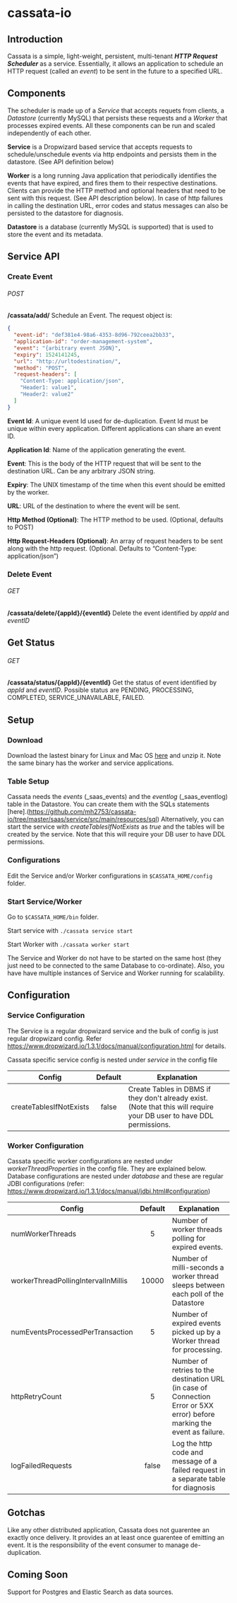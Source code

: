 # cassata-io

## Introduction 
Cassata is a simple, light-weight, persistent, multi-tenant _**HTTP Request Scheduler**_ as a service. Essentially, it allows an application to schedule an HTTP request (called an _event_) to be sent in the future to a specified URL.


## Components 
The scheduler is made up of a _Service_ that accepts requets from clients, a _Datastore_ (currently MySQL) that persists these requests and a _Worker_ that processes expired events. All these components can be run and scaled independently of each other. 

**Service** is a Dropwizard based service that accepts requests to schedule/unschedule events via http endpoints and persists them in the datastore. (See API definition below)

**Worker** is a long running Java application that periodically identifies the events that have expired, and fires them to their respective destinations. Clients can provide the HTTP method and optional headers that need to be sent with this request. (See API description below). In case of http failures in calling the destination URL, error codes and status messages can also be persisted to the datastore for diagnosis. 

**Datastore** is a database (currently MySQL is supported) that is used to store the event and its metadata.

## Service API
### Create Event
###### POST
**/cassata/add/** Schedule an Event. The request object is:

```json
{
  "event-id": "def381e4-98a6-4353-8d96-792ceea2bb33",
  "application-id": "order-management-system",
  "event": "{arbitrary event JSON}",
  "expiry": 1524141245,
  "url": "http://urltodestination/",
  "method": "POST",
  "request-headers": [
    "Content-Type: application/json",
    "Header1: value1",
    "Header2: value2"
  ]
}
```
**Event Id**: A unique event Id used for de-duplication. Event Id must be unique within every application. Different applications can share an event ID.

**Application Id**: Name of the application generating the event.

**Event**: This is the body of the HTTP request that will be sent to the destination URL. Can be any arbitrary JSON string.

**Expiry**: The UNIX timestamp of the time when this event should be emitted by the worker.

**URL**: URL of the destination to where the event will be sent. 

**Http Method (Optional)**: The HTTP method to be used. (Optional, defaults to POST)

**Http Request-Headers (Optional)**: An array of request headers to be sent along with the http request. (Optional. Defaults to “Content-Type: application/json”)

### Delete Event
###### GET
**/cassata/delete/{appId}/{eventId}** Delete the event identified by _appId_ and _eventID_

## Get Status
###### GET
**/cassata/status/{appId}/{eventId}** Get the status of event identified by _appId_ and _eventID_. Possible status are PENDING, PROCESSING, COMPLETED, SERVICE_UNAVAILABLE, FAILED.

## Setup 

### Download
Download the lastest binary for Linux and Mac OS [here](https://github.com/mh2753/cassata-io/releases/download/v1.0/cassata-1.0-bin.tar.gz) and unzip it. Note the same binary has the worker and service applications.

### Table Setup 
Cassata needs the _events_ (\_saas_events) and the _eventlog_ (\_saas_eventlog) table in the Datastore. You can create them with the SQLs statements [here].(https://github.com/mh2753/cassata-io/tree/master/saas/service/src/main/resources/sql)
Alternatively, you can start the service with _createTablesIfNotExists_ as _true_ and the tables will be created by the service. Note that this will require your DB user to have DDL permissions.

### Configurations

Edit the Service and/or Worker configurations in `$CASSATA_HOME/config` folder. 

### Start Service/Worker
Go to `$CASSATA_HOME/bin` folder. 

Start service with `./cassata service start`

Start Worker with `./cassata worker start`

The Service and Worker do not have to be started on the same host (they just need to be connected to the same Database to co-ordinate). Also, you have have multiple instances of Service and Worker running for scalability.

## Configuration 
### Service Configuration

The Service is a regular dropwizard service and the bulk of config is just regular dropwizard config. Refer https://www.dropwizard.io/1.3.1/docs/manual/configuration.html for details. 

Cassata specific service config is nested under _service_ in the config file

| Config        | Default           | Explanation  |
| ------------- |:-------------:| -----|
| createTablesIfNotExists      | false      |   Create Tables in DBMS if they don't already exist. (Note that this will require your DB user to have DDL permissions. |

### Worker Configuration 

Cassata specific worker configurations are nested under _workerThreadProperties_ in the config file. They are explained below. Database configurations are nested under _database_ and these are regular JDBI configurations (refer: https://www.dropwizard.io/1.3.1/docs/manual/jdbi.html#configuration) 

| Config        | Default           | Explanation  |
| ------------- |:-------------:| -----|
| numWorkerThreads      | 5 | Number of worker threads polling for expired events. |
| workerThreadPollingIntervalInMillis      | 10000      |   Number of milli-seconds a worker thread sleeps between each poll of the Datastore  |
| numEventsProcessedPerTransaction      | 5      |   Number of expired events picked up by a Worker thread for processing.  |
| httpRetryCount      | 5      |   Number of retries to the destination URL (in case of Connection Error or 5XX error) before marking the event as failure. |
| logFailedRequests      | false      |   Log the http code and message of a failed request in a separate table for diagnosis |


## Gotchas
Like any other distributed application, Cassata does not guarentee an exactly once delivery. It provides an at least once guarentee of emitting an event.  It is the responsibility of the event consumer to manage de-duplication. 

## Coming Soon 

Support for Postgres and Elastic Search as data sources. 
